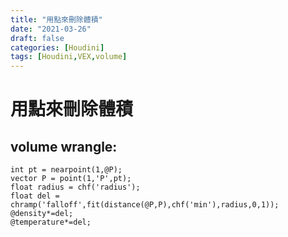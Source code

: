 ```yaml
---
title: "用點來刪除體積"
date: "2021-03-26"
draft: false
categories: [Houdini]
tags: [Houdini,VEX,volume]
---
```

# 用點來刪除體積 

volume wrangle:
---

```
int pt = nearpoint(1,@P);
vector P = point(1,'P',pt);
float radius = chf('radius');
float del = chramp('falloff',fit(distance(@P,P),chf('min'),radius,0,1));
@density*=del;
@temperature*=del;
```

